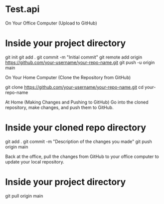 # Test.api
On Your Office Computer (Upload to GitHub)
# Inside your project directory
git init
git add .
git commit -m "Initial commit"
git remote add origin https://github.com/your-username/your-repo-name.git
git push -u origin main

On Your Home Computer (Clone the Repository from GitHub)

git clone https://github.com/your-username/your-repo-name.git
cd your-repo-name

At Home (Making Changes and Pushing to GitHub)
Go into the cloned repository, make changes, and push them to GitHub.

# Inside your cloned repo directory
git add .
git commit -m "Description of the changes you made"
git push origin main

Back at the office, pull the changes from GitHub to your office computer to update your local repository.

# Inside your project directory
git pull origin main

